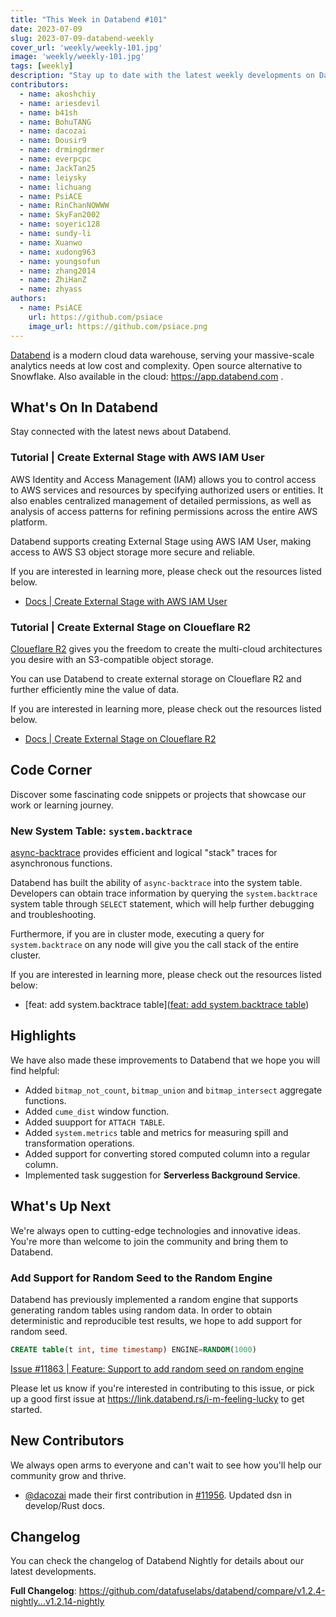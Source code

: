```yaml
---
title: "This Week in Databend #101"
date: 2023-07-09
slug: 2023-07-09-databend-weekly
cover_url: 'weekly/weekly-101.jpg'
image: 'weekly/weekly-101.jpg'
tags: [weekly]
description: "Stay up to date with the latest weekly developments on Databend!"
contributors:
  - name: akoshchiy
  - name: ariesdevil
  - name: b41sh
  - name: BohuTANG
  - name: dacozai
  - name: Dousir9
  - name: drmingdrmer
  - name: everpcpc
  - name: JackTan25
  - name: leiysky
  - name: lichuang
  - name: PsiACE
  - name: RinChanNOWWW
  - name: SkyFan2002
  - name: soyeric128
  - name: sundy-li
  - name: Xuanwo
  - name: xudong963
  - name: youngsofun
  - name: zhang2014
  - name: ZhiHanZ
  - name: zhyass
authors:
  - name: PsiACE
    url: https://github.com/psiace
    image_url: https://github.com/psiace.png
---
```


[Databend](https://github.com/datafuselabs/databend) is a modern cloud data warehouse, serving your massive-scale analytics needs at low cost and complexity. Open source alternative to Snowflake. Also available in the cloud: <https://app.databend.com> .

## What's On In Databend

Stay connected with the latest news about Databend.

### Tutorial | Create External Stage with AWS IAM User

AWS Identity and Access Management (IAM) allows you to control access to AWS services and resources by specifying authorized users or entities. It also enables centralized management of detailed permissions, as well as analysis of access patterns for refining permissions across the entire AWS platform.

Databend supports creating External Stage using AWS IAM User, making access to AWS S3 object storage more secure and reliable.

If you are interested in learning more, please check out the resources listed below.

- [Docs | Create External Stage with AWS IAM User](/doc/sql-commands/ddl/stage/ddl-create-stage#example-3-create-external-stage-with-aws-iam-user)

### Tutorial | Create External Stage on Cloueflare R2

[Cloueflare R2](https://www.cloudflare.com/products/r2/) gives you the freedom to create the multi-cloud architectures you desire with an S3-compatible object storage.

You can use Databend to create external storage on Cloueflare R2 and further efficiently mine the value of data.

If you are interested in learning more, please check out the resources listed below.

- [Docs | Create External Stage on Cloueflare R2](/doc/sql-commands/ddl/stage/ddl-create-stage#example-4-create-external-stage-on-cloueflare-r2)

## Code Corner

Discover some fascinating code snippets or projects that showcase our work or learning journey.

### New System Table: `system.backtrace`

[async-backtrace](https://github.com/tokio-rs/async-backtrace) provides efficient and logical "stack" traces for asynchronous functions.

Databend has built the ability of `async-backtrace` into the system table. Developers can obtain trace information by querying the `system.backtrace` system table through `SELECT` statement, which will help further debugging and troubleshooting.

Furthermore, if you are in cluster mode, executing a query for `system.backtrace` on any node will give you the call stack of the entire cluster.

If you are interested in learning more, please check out the resources listed below:

- [feat: add system.backtrace table]([feat: add system.backtrace table](https://github.com/datafuselabs/databend/pull/12024))

## Highlights

We have also made these improvements to Databend that we hope you will find helpful:

- Added `bitmap_not_count`, `bitmap_union` and `bitmap_intersect` aggregate functions.
- Added `cume_dist` window function.
- Added suupport for `ATTACH TABLE`.
- Added `system.metrics` table and metrics for measuring spill and transformation operations.
- Added support for converting stored computed column into a regular column.
- Implemented task suggestion for **Serverless Background Service**.

## What's Up Next

We're always open to cutting-edge technologies and innovative ideas. You're more than welcome to join the community and bring them to Databend.

### Add Support for Random Seed to the Random Engine

Databend has previously implemented a random engine that supports generating random tables using random data. In order to obtain deterministic and reproducible test results, we hope to add support for random seed.

```SQL
CREATE table(t int, time timestamp) ENGINE=RANDOM(1000)
```

[Issue #11863 | Feature: Support to add random seed on random engine](https://github.com/datafuselabs/databend/issues/11863)

Please let us know if you're interested in contributing to this issue, or pick up a good first issue at <https://link.databend.rs/i-m-feeling-lucky> to get started.

## New Contributors

We always open arms to everyone and can't wait to see how you'll help our community grow and thrive.

* [@dacozai](https://github.com/dacozai) made their first contribution in [#11956](https://github.com/datafuselabs/databend/pull/11956). Updated dsn in develop/Rust docs.

## Changelog

You can check the changelog of Databend Nightly for details about our latest developments.

**Full Changelog**: <https://github.com/datafuselabs/databend/compare/v1.2.4-nightly...v1.2.14-nightly>
